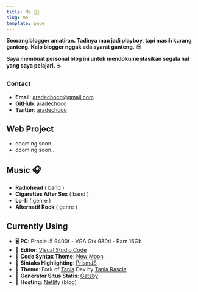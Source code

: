 ```yaml
---
title: Me 👨‍💻
slug: me
template: page
---
```


**Seorang blogger amatiran. Tadinya mau jadi playboy, tapi masih kurang ganteng. Kalo blogger nggak ada syarat ganteng.** 😎 

**Saya membuat personal blog ini untuk mendokumentasikan segala hal yang saya pelajari.** ☕


### Contact

- **Email**: [aradechoco@gmail.com](mailto:aradechoco@gmail.com) 
- **GitHub**: [aradechoco](https://github.com/aradechoco)
- **Twitter**: [aradechoco](https://twitter.com/aradechoco)


## Web Project

- cooming soon..
- cooming soon..

## Music 🎧

- **Radiohead**  ( band )
- **Cigarettes After Sex** ( band )
- **Lo-fi** ( genre )
- **Alternatif Rock** ( genre )


## Currently Using

-  🖥 **PC**:  Procie i5 9400f - VGA Gtx 980ti - Ram 16Gb 
-  🔗 **Editor**:  [Visual Studio Code](https://code.visualstudio.com/)
-  🔗 **Code Syntax Theme**:  [New Moon](https://taniarascia.github.io/new-moon)
-  🔗 **Sintaks Highlighting**:  [PrismJS](http://prismjs.com/)
-  🔗 **Theme**:  Fork of [Tania](https://github.com/taniarascia/taniarascia.com) Dev by [Tania Rascia](https://www.taniarascia.com/) 
-  🔗 **Generator Situs Statis**:  [Gatsby](https://gatsbyjs.org)
-  🔗 **Hosting**:  [Netlify](https://netlify.com) (blog)


